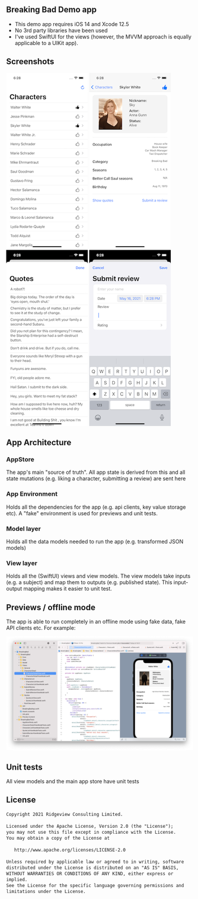 ## Breaking Bad Demo app

- This demo app requires iOS 14 and Xcode 12.5
- No 3rd party libraries have been used
- I've used SwiftUI for the views (however, the MVVM approach is equally applicable to a UIKit app).

## Screenshots

![](Docs/Images/01-breaking-bad.png)
![](Docs/Images/02-breaking-bad.png)
![](Docs/Images/03-breaking-bad.png)
![](Docs/Images/04-breaking-bad.png)

## App Architecture

### AppStore
The app's main "source of truth". All app state is derived from this and all state mutations (e.g. liking a character, submitting a review) are sent here

### App Environment
Holds all the dependencies for the app (e.g. api clients, key value storage etc). A "fake" environment is used for previews and unit tests.

### Model layer
Holds all the data models needed to run the app (e.g. transformed JSON models)

### View layer
Holds all the (SwiftUI) views and view models. The view models take inputs (e.g. a subject) and map them to outputs (e.g. published state). This input-output mapping makes it easier to unit test.


## Previews / offline mode

The app is able to run completely in an offline mode using fake data, fake API clients etc. For example:
 
![](Docs/Images/preview-example.png)


## Unit tests

All view models and the main app store have unit tests

## License

```
Copyright 2021 Ridgeview Consulting Limited.

Licensed under the Apache License, Version 2.0 (the "License");
you may not use this file except in compliance with the License.
You may obtain a copy of the License at

   http://www.apache.org/licenses/LICENSE-2.0

Unless required by applicable law or agreed to in writing, software
distributed under the License is distributed on an "AS IS" BASIS,
WITHOUT WARRANTIES OR CONDITIONS OF ANY KIND, either express or implied.
See the License for the specific language governing permissions and
limitations under the License.
```